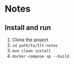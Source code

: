 # Notes

## Install and run

1. Clone the project
2. `cd path/to/tlt-notes`
3. `mvn clean install`
4. `docker-compose up --build`